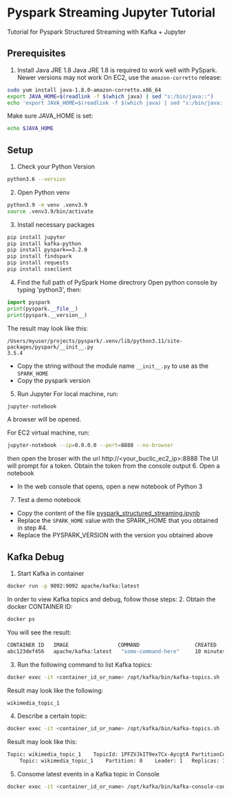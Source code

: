 # Pyspark Streaming Jupyter Tutorial
Tutorial for Pyspark Structured Streaming with Kafka + Jupyter

## Prerequisites
1. Install Java JRE 1.8
Java JRE 1.8 is required to work well with PySpark. Newer versions may not work
On EC2, use the `amazon-corretto` release:
```bash
sudo yum install java-1.8.0-amazon-corretto.x86_64
export JAVA_HOME=$(readlink -f $(which java) | sed "s:/bin/java::")
echo 'export JAVA_HOME=$(readlink -f $(which java) | sed "s:/bin/java::")' >> ~/.bashrc
```
Make sure JAVA_HOME is set:
```bash
echo $JAVA_HOME
```

## Setup
1. Check your Python Version
```bash
python3.6 --version
```
2. Open Python venv
```bash
python3.9 -m venv .venv3.9
source .venv3.9/bin/activate
```
3. Install necessary packages
```bash
pip install jupyter
pip install kafka-python
pip install pyspark==3.2.0
pip install findspark
pip install requests
pip install sseclient
```
4. Find the full path of PySpark Home directrory
Open python console by typing 'python3', then:
```python
import pyspark
print(pyspark.__file__)
print(pyspark.__version__)
```
The result may look like this:
```
/Users/myuser/projects/pyspark/.venv/lib/python3.11/site-packages/pyspark/__init__.py
3.5.4
```
- Copy the string without the module name `__init__.py` to use as the `SPARK_HOME`
- Copy the pyspark version
5. Run Jupyter
For local machine, run:
```bash
jupyter-notebook 
```
A browser will be opened.

For EC2 virtual machine, run:
```bash
jupyter-notebook --ip=0.0.0.0 --port=8888 --no-browser
```
then open the broser with the url http://<your_buclic_ec2_ip>:8888
The UI will prompt for a token. Obtain the token from the console output
6. Open a notebook
- In the web console that opens, open a new notebook of Python 3
7. Test a demo notebook
- Copy the content of the file [pyspark_structured_streaming.ipynb](https://github.com/ransilberman/pyspark-streaming-jupyter-tutorial/blob/main/simple_streaming_example/pyspark_structured_streaming.ipynb)
- Replace the `SPARK_HOME` value with the SPARK_HOME that you obtained in step #4.
- Replace the PYSPARK_VERSION with the version you obtained above

## Kafka Debug
1. Start Kafka in container
```bash
docker run -p 9092:9092 apache/kafka:latest
```
In order to view Kafka topics and debug, follow those steps:
2. Obtain the docker CONTAINER ID:
```bash
docker ps
```
You will see the result:
```bash
CONTAINER ID   IMAGE                COMMAND                  CREATED         STATUS         PORTS                    NAMES
abc123def456   apache/kafka:latest   "some-command-here"     10 minutes ago  Up 10 minutes  0.0.0.0:9092->9092/tcp   kafka_container
```
3. Run the following command to list Kafka topics:
```bash
docker exec -it <container_id_or_name> /opt/kafka/bin/kafka-topics.sh --bootstrap-server localhost:9092 --list
```
Result may look like the following:
```bash
wikimedia_topic_1
```
4. Describe a certain topic:
```bash
docker exec -it <container_id_or_name> /opt/kafka/bin/kafka-topics.sh --bootstrap-server localhost:9092 --describe --topic <topic_name>
```
Result may look like this:
```bash
Topic: wikimedia_topic_1	TopicId: 1PFZVJkIT9ex7Cx-AycgtA	PartitionCount: 1	ReplicationFactor: 1	Configs: segment.bytes=1073741824
	Topic: wikimedia_topic_1	Partition: 0	Leader: 1	Replicas: 1	Isr: 1	Elr: 	LastKnownElr:
```
5. Consome latest events in a Kafka topic in Console
```bash
docker exec -it <container_id_or_name> /opt/kafka/bin/kafka-console-consumer.sh --bootstrap-server localhost:9092 --topic <topic_name> [--from-beginning]
```
